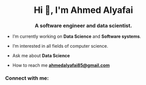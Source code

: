<h1 align="center">Hi 👋, I'm Ahmed Alyafai</h1>
<h3 align="center">A software engineer and data scientist.</h3>


- I’m currently working on **Data Science** and **Software systems**.

- I’m interested in all fields of computer science.
  
- Ask me about **Data Science**

- How to reach me **ahmedalyafai85@gmail.com**

<h3 align="left">Connect with me:</h3>
<p align="left">
</p>
